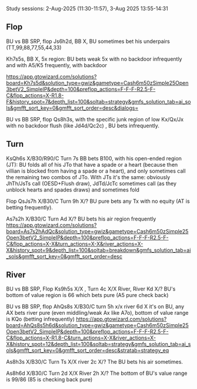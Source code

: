 Study sessions: 
2-Aug-2025 (11:30-11:57),
3-Aug 2025 13:55-14:31

## Flop

BU vs BB SRP, flop Js6h2d, BB X, BU sometimes bet his underpairs (TT,99,88,77,55,44,33)


Kh7s5s, BB X, 5x region: BU bets weak  5x with no backdoor infrequently and with A5/K5 frequently, with backdoor 

https://app.gtowizard.com/solutions?board=Kh7s5d&solution_type=gwiz&gametype=Cash6m50zSimple25Open3betV2_SimpleIP&depth=100&preflop_actions=F-F-F-R2.5-F-C&flop_actions=X-R1.8-F&history_spot=7&depth_list=100&soltab=strategy&gmfs_solution_tab=ai_sols&gmfft_sort_key=0&gmfft_sort_order=desc&dialogs=

BU vs BB SRP, flop Qs8h3s, with the specific junk region of low Kx/Qx/Jx with no backdoor flush  (like Jd4d/Qc2c) , BU bets infrequently.


## Turn

KsQh6s X/B30/R90/C Turn 7s BB bets B100, with his open-ended region (JT): BU folds all of his JTo that have a spade or a heart (because then villian is blocked from having a spade or a heart), and only sometimes call the remaining two combos of JTo. With JTs it's the same: obviously JhTh/JsTs call (OESD+Flush draw), JdTd/JcTc sometimes call (as they unblock hearts and spades draws) and sometimes fold

Flop QsJs7h X/B30/C Turn 9h X/? BU pure bets any Tx with no equity (AT is betting frequently).


As7s2h X/B30/C Turn Ad X/? BU bets his air region frequently
https://app.gtowizard.com/solutions?board=As7s2hAdQc&solution_type=gwiz&gametype=Cash6m50zSimple25Open3betV2_SimpleIP&depth=100&preflop_actions=F-F-F-R2.5-F-C&flop_actions=X-X&turn_actions=X-X&river_actions=X-X&history_spot=9&depth_list=100&soltab=breakdown&gmfs_solution_tab=ai_sols&gmfft_sort_key=0&gmfft_sort_order=desc




## River
BU vs BB SRP, Flop Ks9h5s X/X , Turn 4c X/X River, River Kd X/? BU's bottom of value region is 66  which bets pure (A5 pure check back)

BU vs BB SRP, flop AhQs8s X/B30/C turn 5h x/x river 6d X it's on BU, any AX bets river pure (even middling/weak Ax like A7o), bottom of value range is KQo (betting infrequently)
https://app.gtowizard.com/solutions?board=AhQs8s5h6d&solution_type=gwiz&gametype=Cash6m50zSimple25Open3betV2_SimpleIP&depth=100&preflop_actions=F-F-F-R2.5-F-C&flop_actions=X-R1.8-C&turn_actions=X-X&river_actions=X-X&history_spot=12&depth_list=100&soltab=strategy&gmfs_solution_tab=ai_sols&gmfft_sort_key=0&gmfft_sort_order=desc&stratab=strategy_eq


As8h3s X/B30/C Turn Ts X/X river 2c X/? The BU bets his air sometimes.

As8h6d X/B30/C Turn 2d X/X River 2h X/? The bottom of BU's value range is 99/86 (85 is checking back pure)
